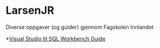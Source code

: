 # LarsenJR
Diverse oppgaver (og guider) gjennom Fagskolen Innlandet

*[Visual Studio til SQL Workbench Guide](https://larsenjr.github.io/MySQLGuide)
